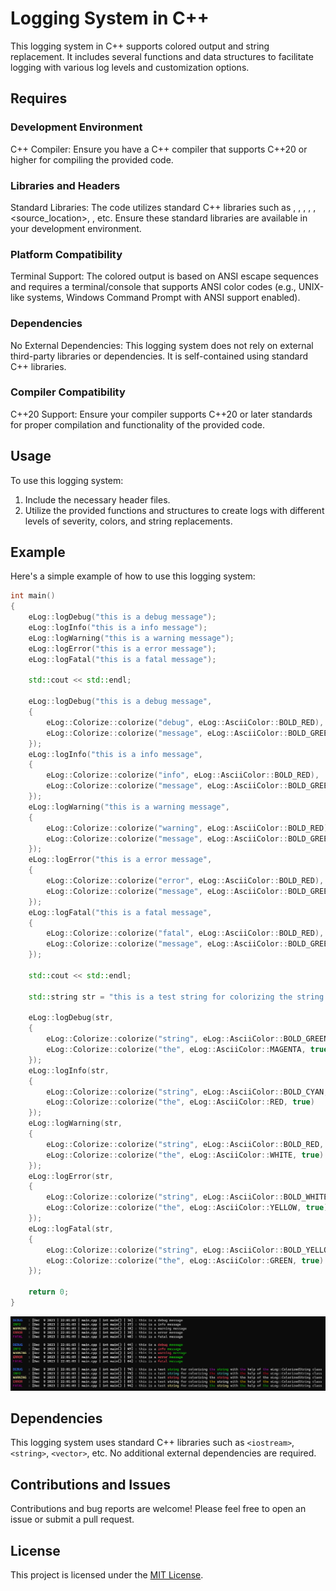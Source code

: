# Logging System in C++

This logging system in C++ supports colored output and string replacement. It includes several functions and data structures to facilitate logging with various log levels and customization options.

## Requires

### Development Environment

C++ Compiler: Ensure you have a C++ compiler that supports C++20 or higher for compiling the provided code.

### Libraries and Headers

Standard Libraries: The code utilizes standard C++ libraries such as <iostream>, <string>, <vector>, <cstdint>, <cstring>, <source_location>, <filesystem>, etc. Ensure these standard libraries are available in your development environment.

### Platform Compatibility

Terminal Support: The colored output is based on ANSI escape sequences and requires a terminal/console that supports ANSI color codes (e.g., UNIX-like systems, Windows Command Prompt with ANSI support enabled).

### Dependencies

No External Dependencies: This logging system does not rely on external third-party libraries or dependencies. It is self-contained using standard C++ libraries.

### Compiler Compatibility

C++20 Support: Ensure your compiler supports C++20 or later standards for proper compilation and functionality of the provided code.

## Usage

To use this logging system:

1. Include the necessary header files.
2. Utilize the provided functions and structures to create logs with different levels of severity, colors, and string replacements.

## Example

Here's a simple example of how to use this logging system:

```cpp
int main()
{
    eLog::logDebug("this is a debug message");
    eLog::logInfo("this is a info message");
    eLog::logWarning("this is a warning message");
    eLog::logError("this is a error message");
    eLog::logFatal("this is a fatal message");

    std::cout << std::endl;

    eLog::logDebug("this is a debug message", 
    {
        eLog::Colorize::colorize("debug", eLog::AsciiColor::BOLD_RED),
        eLog::Colorize::colorize("message", eLog::AsciiColor::BOLD_GREEN)
    });
    eLog::logInfo("this is a info message", 
    {
        eLog::Colorize::colorize("info", eLog::AsciiColor::BOLD_RED),
        eLog::Colorize::colorize("message", eLog::AsciiColor::BOLD_GREEN)
    });
    eLog::logWarning("this is a warning message", 
    {
        eLog::Colorize::colorize("warning", eLog::AsciiColor::BOLD_RED),
        eLog::Colorize::colorize("message", eLog::AsciiColor::BOLD_GREEN)
    });
    eLog::logError("this is a error message", 
    {
        eLog::Colorize::colorize("error", eLog::AsciiColor::BOLD_RED),
        eLog::Colorize::colorize("message", eLog::AsciiColor::BOLD_GREEN)
    });
    eLog::logFatal("this is a fatal message", 
    {
        eLog::Colorize::colorize("fatal", eLog::AsciiColor::BOLD_RED),
        eLog::Colorize::colorize("message", eLog::AsciiColor::BOLD_GREEN)
    });

    std::cout << std::endl;

    std::string str = "this is a test string for colorizing the string with the help of the eLog::ColorizedString class";

    eLog::logDebug(str, 
    {
        eLog::Colorize::colorize("string", eLog::AsciiColor::BOLD_GREEN, true),
        eLog::Colorize::colorize("the", eLog::AsciiColor::MAGENTA, true)
    });
    eLog::logInfo(str, 
    {
        eLog::Colorize::colorize("string", eLog::AsciiColor::BOLD_CYAN, true),
        eLog::Colorize::colorize("the", eLog::AsciiColor::RED, true)
    });
    eLog::logWarning(str, 
    {
        eLog::Colorize::colorize("string", eLog::AsciiColor::BOLD_RED, true),
        eLog::Colorize::colorize("the", eLog::AsciiColor::WHITE, true)
    });
    eLog::logError(str, 
    {
        eLog::Colorize::colorize("string", eLog::AsciiColor::BOLD_WHITE, true),
        eLog::Colorize::colorize("the", eLog::AsciiColor::YELLOW, true)
    });
    eLog::logFatal(str, 
    {
        eLog::Colorize::colorize("string", eLog::AsciiColor::BOLD_YELLOW, true),
        eLog::Colorize::colorize("the", eLog::AsciiColor::GREEN, true)
    });

    return 0;
}
```
![easylogexample](easyLogExample.png)

## Dependencies

This logging system uses standard C++ libraries such as `<iostream>`, `<string>`, `<vector>`, etc. No additional external dependencies are required.

## Contributions and Issues

Contributions and bug reports are welcome! Please feel free to open an issue or submit a pull request.

## License

This project is licensed under the [MIT License](LICENSE).
```
